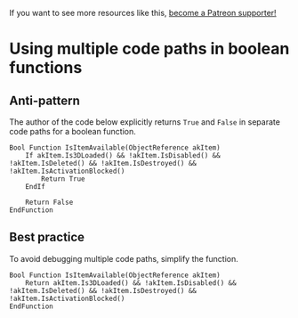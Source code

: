 <!-- TITLE: Using multiple code paths in boolean functions -->

If you want to see more resources like this, [become a Patreon supporter!](https://www.patreon.com/fireundubh) 

# Using multiple code paths in boolean functions
## Anti-pattern

The author of the code below explicitly returns `True` and `False` in separate code paths for a boolean function.

```
Bool Function IsItemAvailable(ObjectReference akItem)
	If akItem.Is3DLoaded() && !akItem.IsDisabled() && !akItem.IsDeleted() && !akItem.IsDestroyed() && !akItem.IsActivationBlocked()
		Return True
	EndIf
	
	Return False
EndFunction
```

## Best practice

To avoid debugging multiple code paths, simplify the function.

```
Bool Function IsItemAvailable(ObjectReference akItem)
	Return akItem.Is3DLoaded() && !akItem.IsDisabled() && !akItem.IsDeleted() && !akItem.IsDestroyed() && !akItem.IsActivationBlocked()
EndFunction
```